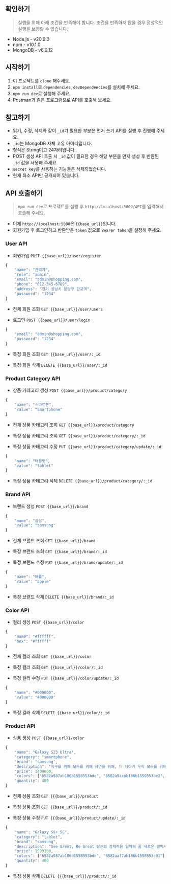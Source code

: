 ## 확인하기

> 실행을 위해 아래 조건을 만족해야 합니다. 조건을 만족하지 않을 경우 정상적인 실행을 보장할 수 없습니다.

- Node.js - v20.9.0
- npm - v10.1.0
- MongoDB - v6.0.12

## 시작하기

1. 이 프로젝트를 `clone` 해주세요.
2. `npm install`로 `dependencies`, `devDependencies`를 설치해 주세요.
3. `npm run dev`로 실행해 주세요.
4. Postman과 같은 프로그램으로 API를 호출해 보세요.

## 참고하기

- 읽기, 수정, 삭제와 같이 `_id`가 필요한 부분은 먼저 쓰기 API를 실행 후 진행해 주세요.
- `_id`는 MongoDB 자체 고유 아이디입니다.
- 형식은 String이고 24자리입니다.
- POST 생성 API 호출 시 `_id` 값이 필요한 경우 해당 부분을 먼저 생성 후 반환된 `_id` 값을 사용해 주세요.
- `secret key`를 사용하는 기능들은 삭제되었습니다.
- 현재 최소 API만 공개되어 있습니다.

## API 호출하기

> `npm run dev`로 프로젝트를 실행 후 `http://localhost:5000/API`를 입력해서 호출해 주세요.

- 이제 `http://localhost:5000`은 `{{base_url}}`입니다.
- 회원가입 후 로그인하고 반환받은 `token` 값으로 `Bearer token`을 설정해 주세요.

### User API

* 회원가입
`POST {{base_url}}/user/register`
```Javascript
{
    "name": "관리자",
    "role": "admin",
    "email": "admin@shopping.com",
    "phone": "012-345-6789",
    "address": "경기 성남시 분당구 판교역",
    "password": "1234"
}
```

* 전체 회원 조회
`GET {{base_url}}/user/users`

* 로그인
`POST {{base_url}}/user/login`
```Javascript
{
    "email": "admin@shopping.com",
    "password": "1234"
}
```

* 특정 회원 조회
`GET {{base_url}}/user/:_id`

* 특정 회원 삭제
`DELETE {{base_url}}/user/:_id`

### Product Category API
* 상품 카테고리 생성
`POST {{base_url}}/product/category`
```Javascript
{
    "name": "스마트폰",
    "value": "smartphone"
}
```

* 전체 상품 카테고리 조회
`GET {{base_url}}/product/category`

* 특정 상품 카테고리 조회
`GET {{base_url}}/product/category/:_id`

* 특정 상품 카테고리 수정
`PUT {{base_url}}/product/category/update/:_id`
```Javascript
{
    "name": "태블릿",
    "value": "tablet"
}
```

* 특정 상품 카테고리 삭제
`DELETE {{base_url}}/product/category/:_id`

### Brand API
* 브랜드 생성
`POST {{base_url}}/brand`
```Javascript
{
    "name": "삼성",
    "value": "samsung"
}
```

* 전체 브랜드 조회
`GET {{base_url}}/brand`

* 특정 브랜드 조회
`GET {{base_url}}/brand/:_id`

* 특정 브랜드 수정
`PUT {{base_url}}/brand/update/:_id`
```Javascript
{
    "name": "애플",
    "value": "apple"
}
```

* 특정 브랜드 삭제
`DELETE {{base_url}}/brand/:_id`

### Color API
* 컬러 생성
`POST {{base_url}}/color`
```Javascript
{
    "name": "#ffffff",
    "hex": "#ffffff"
}
```

* 전체 컬러 조회
`GET {{base_url}}/color`

* 특정 컬러 조회
`GET {{base_url}}/color/:_id`

* 특정 컬러 수정
`PUT {{base_url}}/color/update/:_id`
```Javascript
{
    "name": "#000000",
    "value": "#000000"
}
```

* 특정 컬러 삭제
`DELETE {{base_url}}/color/:_id`

### Product API
* 상품 생성
`POST {{base_url}}/color`
```Javascript
{
    "name": "Galaxy S23 Ultra",
    "category": "smartphone",
    "brand": "samsung",
    "description": "지구를 위해 모두를 위해 자연을 위해, 더 나아가 우리 모두를 위해 재활용 글라스, 재활용 PET 필름 등 자연을 생각하는 소재로 완성한 갤럭시 S23 Ultra를 100 % 재활용 종이 박스에 담아 전합니다. 착하게 만드는 것은 기본, 불필요한 포장까지 줄이려는 노력. 당신과 함께 실천해 갑니다.",
    "price": 1499000,
    "colors": ["6582a987ab186b1550553bde", "6582a9acab186b1550553be2", "6582a9c0ab186b1550553be6", "6582a9d2ab186b1550553bea"],
    "quantity": 400
}
```

* 전체 상품 조회
`GET {{{base_url}}/product`

* 특정 상품 조회
`GET {{base_url}}/product/:_id`

* 특정 상품 수정
`PUT {{{base_url}}/product/update/:_id`
```Javascript
{
    "name": "Galaxy S9+ 5G",
    "category": "tablet",
    "brand": "samsung",
    "description": "See Great, Be Great 당신의 잠재력을 일깨워 줄 새로운 갤럭시 탭 S9 시리즈를 소개합니다. 언제 어디서든 선명하게 보고, 펜으로 쓰고, 창조하세요.",
    "price": 1599100,
    "colors": ["6582a987ab186b1550553bde", "6582aaf7ab186b1550553c01"],
    "quantity": 400
}
```

* 특정 상품 삭제
`DELETE {{{base_url}}/product/:_id`

